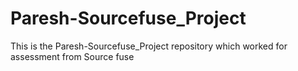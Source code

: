 # Paresh-Sourcefuse_Project
This is the Paresh-Sourcefuse_Project repository which worked for assessment from Source fuse
